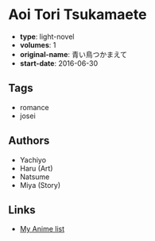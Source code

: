 # Aoi Tori Tsukamaete

-   **type**: light-novel
-   **volumes**: 1
-   **original-name**: 青い鳥つかまえて
-   **start-date**: 2016-06-30

## Tags

-   romance
-   josei

## Authors

-   Yachiyo
-   Haru (Art)
-   Natsume
-   Miya (Story)

## Links

-   [My Anime list](https://myanimelist.net/manga/106268/Aoi_Tori_Tsukamaete)
